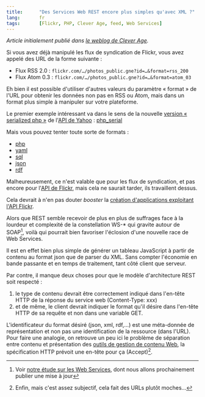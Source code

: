 ```yaml
---
title:      "Des Services Web REST encore plus simples qu'avec XML ?"
lang:       fr
tags:       [Flickr, PHP, Clever Age, feed, Web Services]
---
```


*Article initialement publié dans [le weblog de Clever Age](http://www.clever-age.com/veille/weblog/services-web-rest-encore-plus-simples-avec-xml-493.html).*

Si vous avez déjà manipulé les flux de syndication de Flickr, vous avez appelé des URL de la forme suivante :

- Flux RSS 2.0 : `flickr.com/…/photos_public.gne?id=…&format=rss_200`
- Flux Atom 0.3 : `flickr.com/…/photos_public.gne?id=…&format=atom_03`

Eh bien il est possible d'utiliser d'autres valeurs du paramètre « format » de l'URL pour obtenir les données non pas en RSS ou Atom, mais dans un format plus simple à manipuler sur votre plateforme.

Le premier exemple intéressant va dans le sens de la nouvelle [version « serialized php »](http://developer.yahoo.com/common/phpserial.html) de l'[API de Yahoo](http://www.clever-age.com/veille/weblog/yahoo-ouvre-via-une-api-web-services-350.html) :
[php_serial](https://flickr.com/services/feeds/photos_public.gne?id=38608514@N00&format=php_serial)

Mais vous pouvez tenter toute sorte de formats :

- [php](https://flickr.com/services/feeds/photos_public.gne?id=38608514@N00&format=php)
- [yaml](https://flickr.com/services/feeds/photos_public.gne?id=38608514@N00&format=yaml)
- [sql](https://flickr.com/services/feeds/photos_public.gne?id=38608514@N00&format=sql)
- [json](https://flickr.com/services/feeds/photos_public.gne?id=38608514@N00&format=json)
- [rdf](https://flickr.com/services/feeds/photos_public.gne?id=38608514@N00&format=rdf)

Malheureusement, ce n'est valable que pour les flux de syndication, et pas encore pour l'[API de Flickr](https://www.flickr.com/services/), mais cela ne saurait tarder, ils travaillent dessus.

Cela devrait à n'en pas douter *booster* la [création d'applications exploitant l'API Flickr](http://developer.yahoo.com/flickr/index.html).

Alors que REST semble recevoir de plus en plus de suffrages face à la lourdeur et complexité de la constellation WS-* qui gravite autour de SOAP[^1], voilà qui pourrait bien favoriser l'éclosion d'une nouvelle race de Web Services.

Il est en effet bien plus simple de générer un tableau JavaScript à partir de contenu au format json que de parser du XML. Sans compter l'économie en bande passante et en temps de traitement, tant côté client que serveur.

Par contre, il manque deux choses pour que le modèle d'architecture REST soit respecté :
1. le type de contenu devrait être correctement indiqué dans l'en-tête HTTP de la réponse du service web (Content-Type: xxx)
1. et de même, le client devrait indiquer le format qu'il désire dans l'en-tête HTTP de sa requête et non dans une variable GET.

L'identificateur du format désiré (json, xml, rdf,…) est une méta-donnée de représentation et non pas une identification de la ressource (dans l'URL). Pour faire une analogie, on retrouve un peu ici le problème de séparation entre contenu et présentation des [outils de gestion de contenu Web](http://www.clever-age.com/veille/etudes-payantes/portails-gestion-contenu-etat-art-solutions-7.html), la spécification HTTP prévoit une en-tête pour ça (Accept)[^2].

[^1]: Voir [notre étude sur les Web Services](http://www.clever-age.com/veille/etudes-payantes/les-web-services-avenir-architectures-web-8.html), dont nous allons prochainement publier une mise à jour

[^2]: Enfin, mais c'est assez subjectif, cela fait des URLs plutôt moches…
